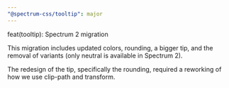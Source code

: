 ```yaml
---
"@spectrum-css/tooltip": major
---
```


feat(tooltip): Spectrum 2 migration

This migration includes updated colors, rounding, a bigger tip, and the removal of variants (only neutral is available in Spectrum 2).

The redesign of the tip, specifically the rounding, required a reworking of how we use clip-path and transform.
